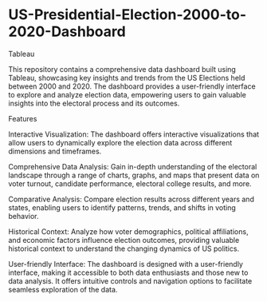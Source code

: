 # US-Presidential-Election-2000-to-2020-Dashboard
Tableau

This repository contains a comprehensive data dashboard built using Tableau, showcasing key insights and trends from the US Elections held between 2000 and 2020. The dashboard provides a user-friendly interface to explore and analyze election data, empowering users to gain valuable insights into the electoral process and its outcomes.

Features

Interactive Visualization: The dashboard offers interactive visualizations that allow users to dynamically explore the election data across different dimensions and timeframes.

Comprehensive Data Analysis: Gain in-depth understanding of the electoral landscape through a range of charts, graphs, and maps that present data on voter turnout, candidate performance, electoral college results, and more.

Comparative Analysis: Compare election results across different years and states, enabling users to identify patterns, trends, and shifts in voting behavior.

Historical Context: Analyze how voter demographics, political affiliations, and economic factors influence election outcomes, providing valuable historical context to understand the changing dynamics of US politics.

User-friendly Interface: The dashboard is designed with a user-friendly interface, making it accessible to both data enthusiasts and those new to data analysis. It offers intuitive controls and navigation options to facilitate seamless exploration of the data.

